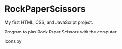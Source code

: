 # RockPaperScissors

My first HTML, CSS, and JavaScript project.

Program to play Rock Paper Scissors with the computer.

Icons by <p><a href=https://fontawesome.com/></p>
